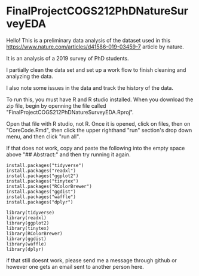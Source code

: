 # FinalProjectCOGS212PhDNatureSurveyEDA
Hello! This is a preliminary data analysis of the dataset used in this https://www.nature.com/articles/d41586-019-03459-7 article by nature. 

It is an analysis of a 2019 survey of PhD students.

I partially clean the data set and set up a work flow to finish cleaning and analyzing the data.

I also note some issues in the data and track the history of the data.

To run this, you must have R and R studio installed. When you download the zip file, begin by openning the file called "FinalProjectCOGS212PhDNatureSurveyEDA.Rproj".

Open that file with R studio, not R. Once it is opened, click on files, then on "CoreCode.Rmd", then click the upper righthand "run" section's drop down menu, 
and then click "run all". 

If that does not work, copy and paste the following into the empty space above "## Abstract:" and then try running it again.

```{r echo = T, results = 'hide', message=FALSE, warning=FALSE}
install.packages("tidyverse")
install.packages("readxl")
install.packages("ggplot2")
install.packages("tinytex")
install.packages("RColorBrewer")
install.packages("ggdist")
install.packages("waffle")
install.packages("dplyr")

library(tidyverse)
library(readxl)
library(ggplot2)
library(tinytex)
library(RColorBrewer)
library(ggdist)
library(waffle)
library(dplyr)
```

if that still doesnt work, please send me a message through github or however one gets an email sent to another person here.
